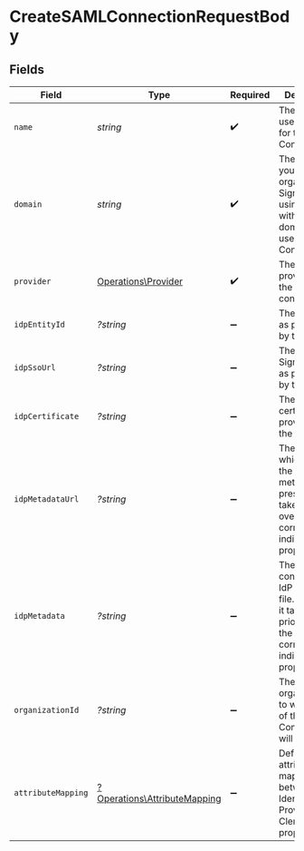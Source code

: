 # CreateSAMLConnectionRequestBody


## Fields

| Field                                                                                                                | Type                                                                                                                 | Required                                                                                                             | Description                                                                                                          |
| -------------------------------------------------------------------------------------------------------------------- | -------------------------------------------------------------------------------------------------------------------- | -------------------------------------------------------------------------------------------------------------------- | -------------------------------------------------------------------------------------------------------------------- |
| `name`                                                                                                               | *string*                                                                                                             | :heavy_check_mark:                                                                                                   | The name to use as a label for this SAML Connection                                                                  |
| `domain`                                                                                                             | *string*                                                                                                             | :heavy_check_mark:                                                                                                   | The domain of your organization. Sign in flows using an email with this domain, will use this SAML Connection.       |
| `provider`                                                                                                           | [Operations\Provider](../../Models/Operations/Provider.md)                                                           | :heavy_check_mark:                                                                                                   | The IdP provider of the connection.                                                                                  |
| `idpEntityId`                                                                                                        | *?string*                                                                                                            | :heavy_minus_sign:                                                                                                   | The Entity ID as provided by the IdP                                                                                 |
| `idpSsoUrl`                                                                                                          | *?string*                                                                                                            | :heavy_minus_sign:                                                                                                   | The Single-Sign On URL as provided by the IdP                                                                        |
| `idpCertificate`                                                                                                     | *?string*                                                                                                            | :heavy_minus_sign:                                                                                                   | The X.509 certificate as provided by the IdP                                                                         |
| `idpMetadataUrl`                                                                                                     | *?string*                                                                                                            | :heavy_minus_sign:                                                                                                   | The URL which serves the IdP metadata. If present, it takes priority over the corresponding individual properties    |
| `idpMetadata`                                                                                                        | *?string*                                                                                                            | :heavy_minus_sign:                                                                                                   | The XML content of the IdP metadata file. If present, it takes priority over the corresponding individual properties |
| `organizationId`                                                                                                     | *?string*                                                                                                            | :heavy_minus_sign:                                                                                                   | The ID of the organization to which users of this SAML Connection will be added                                      |
| `attributeMapping`                                                                                                   | [?Operations\AttributeMapping](../../Models/Operations/AttributeMapping.md)                                          | :heavy_minus_sign:                                                                                                   | Define the attribute name mapping between Identity Provider and Clerk's user properties                              |